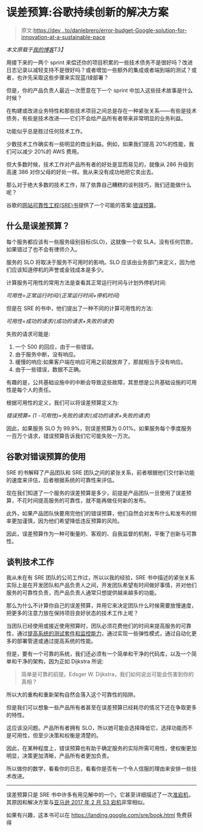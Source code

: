 # 误差预算:谷歌持续创新的解决方案

> 原文:[https://dev . to/danlebrero/error-budget-Google-solution-for-innovation-at-a-sustainable-pace](https://dev.to/danlebrero/error-budget-googles-solution-for-innovating-at-a-sustainable-pace)

*本文原载于[我的博客](http://danlebrero.com/2017/07/16/error-budget-google-solution-for-innovating-at-a-sustainable-pace/)T3】*

用接下来的一两个 sprint 来偿还你的项目积累的一些技术债务不是很好吗？改进日志记录以减轻支持不是很好吗？或者增加一些额外的集成或者端到端的测试？或者，也许先采取这些步骤来实现蓝/绿部署？

但是，你的产品负责人最近一次愿意在下一个 sprint 中加入这些技术故事是什么时候？

在构建或改进业务特性和那些技术项目之间总是存在一种紧张关系——有些是技术债务，有些是技术改进——它们不会给产品所有者带来非常明显的业务利益。

功能似乎总是胜过任何技术工作。

少数技术工作确实有一些明显的商业利益。例如，如果我们提高 20%的性能，我们可以减少 20%的 AWS 费用。

但大多数时候，技术工作对产品所有者的好处是显而易见的，就像从 286 升级到高速 386 对你父母的好处一样。我从来没有成功地把它卖出去。

那么对于绝大多数的技术工作，除了依靠自己糟糕的谈判技巧，我们还能做什么呢？

谷歌的[网站可靠性工程(SRE)书](https://landing.google.com/sre/book.html)提供了一个可能的答案:[错误预算](https://landing.google.com/sre/book/chapters/embracing-risk.html)。

## [](#what-are-error-budgets)什么是误差预算？

每个服务都应该有一些服务级别目标(SLO)，这就像一个软 SLA，没有任何罚款，如果错过了也不会有律师介入。

服务的 SLO 将取决于服务不可用时的影响。SLO 应该由业务部门来定义，因为他们应该知道停机的声誉或金钱成本是多少。

计算服务可用性的常用方法是查看其正常运行时间与计划外停机时间:

*可用性=正常运行时间/(正常运行时间+停机时间)*

但是在 SRE 的书中，他们提出了一种不同的计算可用性的方法:

*可用性=成功的请求/(成功的请求+失败的请求)*

失败的请求可能是:

1.  一个 500 的回应，由于一些错误。
2.  由于服务中断，没有响应。
3.  缓慢的响应:如果客户端在响应可用之前就放弃了，那就相当于没有响应。
4.  由于一些错误，数据不正确。

有趣的是，公共基础设施中的中断会导致这些故障，其思想是公共基础设施的可用性是每个人的责任。

根据可用性的定义，我们可以将误差预算定义为:

*错误预算= (1 -可用性)=失败的请求/(成功的请求+失败的请求)*

因此，如果服务 SLO 为 99.9%，则误差预算为 0.01%。如果服务每个季度服务一百万个请求，错误预算告诉我们它可能失败一万次。

## [](#googles-use-of-error-budgets)谷歌对错误预算的使用

SRE 的书解释了产品团队和 SRE 团队之间的紧张关系，前者根据他们交付新功能的速度来评估，后者根据系统的可靠性来评估。

现在我们知道了一个服务的误差预算是多少，前提是产品团队一旦使用了误差预算，不花时间提高服务的可靠性，就不能再做任何新的发布。

此外，如果产品团队快要用完他们的错误预算，他们自然会对发布什么和发布的频率更加谨慎，因为他们希望降低违反预算的风险。

因此，误差预算作为一种可衡量的、客观的、自我监督的机制，平衡了创新与可靠性。

## [](#negotiating-technical-work)谈判技术工作

我从未在有 SRE 团队的公司工作过，所以以我的经验，SRE 书中描述的紧张关系实际上是在开发团队和产品负责人之间，开发团队希望有时间做好事情，并对他们服务的可靠性负责，而产品负责人通常只想提供越来越多的功能。

那么为什么不计算你自己的误差预算，并用它来决定团队什么时候需要放慢速度，把更多的注意力放在保持项目良好状态的技术工作上呢？

当团队已经使用或接近使用预算时，团队必须花费他们的时间来提高服务的可靠性，通过[提高系统的测试套件和监控能力](http://danlebrero.com/2017/06/05/testing-or-monitoring-mtbf-mttr-make-your-choice/#content)，通过实现一些弹性模式，通过自动化更多的部署管道或通过提高系统的性能。

但是，要有一个可靠的系统，我们还必须有一个简单和干净的代码库，以及一个简单和干净的架构，因为正如 Dijkstra 所说:

> 简单是可靠的前提。Edsger W. Dijkstra，我们如何说出可能会伤害到你的真相？

所以大的重构和重新架构自然会落入这个可靠性的陷阱。

但是我们可以想象一些产品所有者甚至在误差预算已经耗尽的情况下还在争取更多的特性。

这应该没问题。产品所有者拥有 SLO，所以她可能会选择降低它，选择功能而不是可用性，但至少决策和权衡是清楚的。

因此，在某种程度上，错误预算也有助于确定服务的实际所需可用性，使权衡更加明显，决策更加清晰，产品所有者更加负责。

所以做你的数学，看看你的日志，看看你是否有一个令人信服的理由来安排一些技术改进。

* * *

误差预算只是 SRE 书中许多有用见解中的一个。它甚至详细描述了一次[准宕机](https://landing.google.com/sre/book/chapters/automation-at-google.html#xref_automation_diskerase-sidebar)，其原因和解决方案与[亚马逊 2017 年 2 月 S3 宕机](https://aws.amazon.com/message/41926/)非常相似。

如果有兴趣，这本书可以在 https://landing.google.com/sre/book.html 免费获得